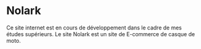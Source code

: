 # Nolark

Ce site internet est en cours de développement dans le cadre de mes études supérieurs.
Le site Nolark est un site de E-commerce de casque de moto.
